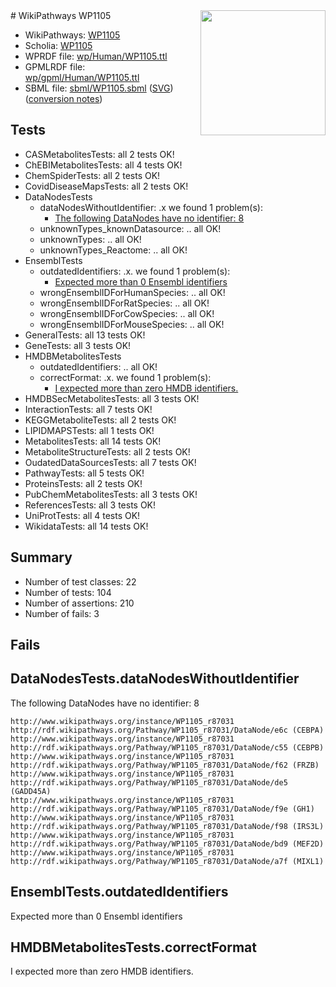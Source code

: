 <img style="float: right; width: 200px" src="../logo.png" />
# WikiPathways WP1105

* WikiPathways: [WP1105](https://identifiers.org/wikipathways:WP1105)
* Scholia: [WP1105](https://scholia.toolforge.org/wikipathways/WP1105)
* WPRDF file: [wp/Human/WP1105.ttl](../wp/Human/WP1105.ttl)
* GPMLRDF file: [wp/gpml/Human/WP1105.ttl](../wp/gpml/Human/WP1105.ttl)
* SBML file: [sbml/WP1105.sbml](../sbml/WP1105.sbml) ([SVG](../sbml/WP1105.svg)) ([conversion notes](../sbml/WP1105.txt))

## Tests
* CASMetabolitesTests: all 2 tests OK!
* ChEBIMetabolitesTests: all 4 tests OK!
* ChemSpiderTests: all 2 tests OK!
* CovidDiseaseMapsTests: all 2 tests OK!
* DataNodesTests
    * dataNodesWithoutIdentifier: .x we found 1 problem(s):
        * [The following DataNodes have no identifier: 8](#d2d32fa7)
    * unknownTypes_knownDatasource: .. all OK!
    * unknownTypes: .. all OK!
    * unknownTypes_Reactome: .. all OK!
* EnsemblTests
    * outdatedIdentifiers: .x. we found 1 problem(s):
        * [Expected more than 0 Ensembl identifiers](#f44398b7)
    * wrongEnsemblIDForHumanSpecies: .. all OK!
    * wrongEnsemblIDForRatSpecies: .. all OK!
    * wrongEnsemblIDForCowSpecies: .. all OK!
    * wrongEnsemblIDForMouseSpecies: .. all OK!
* GeneralTests: all 13 tests OK!
* GeneTests: all 3 tests OK!
* HMDBMetabolitesTests
    * outdatedIdentifiers: .. all OK!
    * correctFormat: .x. we found 1 problem(s):
        * [I expected more than zero HMDB identifiers.](#ad154c1e)
* HMDBSecMetabolitesTests: all 3 tests OK!
* InteractionTests: all 7 tests OK!
* KEGGMetaboliteTests: all 2 tests OK!
* LIPIDMAPSTests: all 1 tests OK!
* MetabolitesTests: all 14 tests OK!
* MetaboliteStructureTests: all 2 tests OK!
* OudatedDataSourcesTests: all 7 tests OK!
* PathwayTests: all 5 tests OK!
* ProteinsTests: all 2 tests OK!
* PubChemMetabolitesTests: all 3 tests OK!
* ReferencesTests: all 3 tests OK!
* UniProtTests: all 4 tests OK!
* WikidataTests: all 14 tests OK!


## Summary

* Number of test classes: 22
* Number of tests: 104
* Number of assertions: 210
* Number of fails: 3

## Fails

<a name="d2d32fa7" />

## DataNodesTests.dataNodesWithoutIdentifier

The following DataNodes have no identifier: 8
```
http://www.wikipathways.org/instance/WP1105_r87031 http://rdf.wikipathways.org/Pathway/WP1105_r87031/DataNode/e6c (CEBPA)
http://www.wikipathways.org/instance/WP1105_r87031 http://rdf.wikipathways.org/Pathway/WP1105_r87031/DataNode/c55 (CEBPB)
http://www.wikipathways.org/instance/WP1105_r87031 http://rdf.wikipathways.org/Pathway/WP1105_r87031/DataNode/f62 (FRZB)
http://www.wikipathways.org/instance/WP1105_r87031 http://rdf.wikipathways.org/Pathway/WP1105_r87031/DataNode/de5 (GADD45A)
http://www.wikipathways.org/instance/WP1105_r87031 http://rdf.wikipathways.org/Pathway/WP1105_r87031/DataNode/f9e (GH1)
http://www.wikipathways.org/instance/WP1105_r87031 http://rdf.wikipathways.org/Pathway/WP1105_r87031/DataNode/f98 (IRS3L)
http://www.wikipathways.org/instance/WP1105_r87031 http://rdf.wikipathways.org/Pathway/WP1105_r87031/DataNode/bd9 (MEF2D)
http://www.wikipathways.org/instance/WP1105_r87031 http://rdf.wikipathways.org/Pathway/WP1105_r87031/DataNode/a7f (MIXL1)
```

<a name="f44398b7" />

## EnsemblTests.outdatedIdentifiers

Expected more than 0 Ensembl identifiers
<a name="ad154c1e" />

## HMDBMetabolitesTests.correctFormat

I expected more than zero HMDB identifiers.

